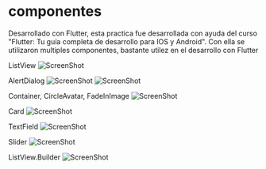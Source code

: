# componentes

Desarrollado con Flutter, esta practica fue desarrollada con ayuda del curso "Flutter: Tu guía completa de desarrollo para IOS y Android".
Con ella se utilizaron multiples componentes, bastante utilez en el desarrollo con Flutter

ListView
![ScreenShot](https://raw.github.com/Gamas-G/Flutter_Componentes/master/screenshot/1.png)

AlertDialog
![ScreenShot](https://raw.github.com/Gamas-G/Flutter_Componentes/master/screenshot/2.png) ![ScreenShot](https://raw.github.com/Gamas-G/Flutter_Componentes/master/screenshot/3.png)

Container, CircleAvatar, FadeInImage
![ScreenShot](https://raw.github.com/Gamas-G/Flutter_Componentes/master/screenshot/4.png)

Card
![ScreenShot](https://raw.github.com/Gamas-G/Flutter_Componentes/master/screenshot/5.png)

TextField
![ScreenShot](https://raw.github.com/Gamas-G/Flutter_Componentes/master/screenshot/6.png)

Slider
![ScreenShot](https://raw.github.com/Gamas-G/Flutter_Componentes/master/screenshot/7.png)

ListView.Builder
![ScreenShot](https://raw.github.com/Gamas-G/Flutter_Componentes/master/screenshot/8.png)
